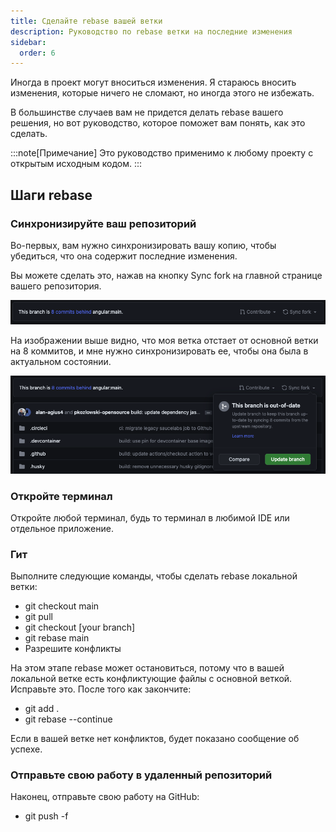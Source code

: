 ```yaml
---
title: Сделайте rebase вашей ветки
description: Руководство по rebase ветки на последние изменения
sidebar:
  order: 6
---
```


Иногда в проект могут вноситься изменения. Я стараюсь вносить изменения, которые ничего не сломают, но иногда этого не избежать.

В большинстве случаев вам не придется делать rebase вашего решения, но вот руководство, которое поможет вам понять, как это сделать.

:::note[Примечание]
Это руководство применимо к любому проекту с открытым исходным кодом.
:::

## Шаги rebase

### Синхронизируйте ваш репозиторий

Во-первых, вам нужно синхронизировать вашу копию, чтобы убедиться, что она содержит последние изменения.

Вы можете сделать это, нажав на кнопку Sync fork на главной странице вашего репозитория.

![Sync project header](../../../../assets/fork-sync.png)

На изображении выше видно, что моя ветка отстает от основной ветки на 8 коммитов, и мне нужно синхронизировать ее, чтобы она была в актуальном состоянии.

![Sync project update modal](../../../../assets/sync-fork-update.png)

### Откройте терминал

Откройте любой терминал, будь то терминал в любимой IDE или отдельное приложение.

### Гит

Выполните следующие команды, чтобы сделать rebase локальной ветки:

- git checkout main
- git pull
- git checkout [your branch]
- git rebase main
- Разрешите конфликты

На этом этапе rebase может остановиться, потому что в вашей локальной ветке есть конфликтующие файлы с основной веткой. Исправьте это. После того как закончите:

- git add .
- git rebase --continue

Если в вашей ветке нет конфликтов, будет показано сообщение об успехе.

### Отправьте свою работу в удаленный репозиторий

Наконец, отправьте свою работу на GitHub:

- git push -f
